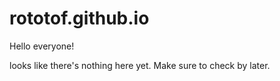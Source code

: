# rototof.github.io

Hello everyone!

looks like there's nothing here yet.
Make sure to check by later.
